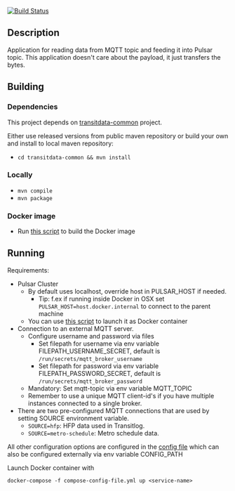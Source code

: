 [![Build Status](https://travis-ci.org/HSLdevcom/mqtt-pulsar-gateway.svg?branch=master)](https://travis-ci.org/HSLdevcom/mqtt-pulsar-gateway)

## Description

Application for reading data from MQTT topic and feeding it into Pulsar topic. 
This application doesn't care about the payload, it just transfers the bytes.

## Building

### Dependencies

This project depends on [transitdata-common](https://github.com/HSLdevcom/transitdata-common) project.

Either use released versions from public maven repository or build your own and install to local maven repository:
  - ```cd transitdata-common && mvn install```  

### Locally

- ```mvn compile```  
- ```mvn package```  

### Docker image

- Run [this script](build-image.sh) to build the Docker image


## Running

Requirements:
- Pulsar Cluster
  - By default uses localhost, override host in PULSAR_HOST if needed.
    - Tip: f.ex if running inside Docker in OSX set `PULSAR_HOST=host.docker.internal` to connect to the parent machine
  - You can use [this script](https://github.com/HSLdevcom/transitdata/blob/master/bin/pulsar/pulsar-up.sh) to launch it as Docker container
- Connection to an external MQTT server.
  - Configure username and password via files
    - Set filepath for username via env variable FILEPATH_USERNAME_SECRET, default is `/run/secrets/mqtt_broker_username`
    - Set filepath for password via env variable FILEPATH_PASSWORD_SECRET, default is `/run/secrets/mqtt_broker_password`
  - Mandatory: Set mqtt-topic via env variable MQTT_TOPIC
  - Remember to use a unique MQTT client-id's if you have multiple instances connected to a single broker.
- There are two pre-configured MQTT connections that are used by setting SOURCE environment variable.
  - `SOURCE=hfp`: HFP data used in Transitlog.
  - `SOURCE=metro-schedule`: Metro schedule data.

All other configuration options are configured in the [config file](src/main/resources/environment.conf)
which can also be configured externally via env variable CONFIG_PATH

Launch Docker container with

```docker-compose -f compose-config-file.yml up <service-name>```   
